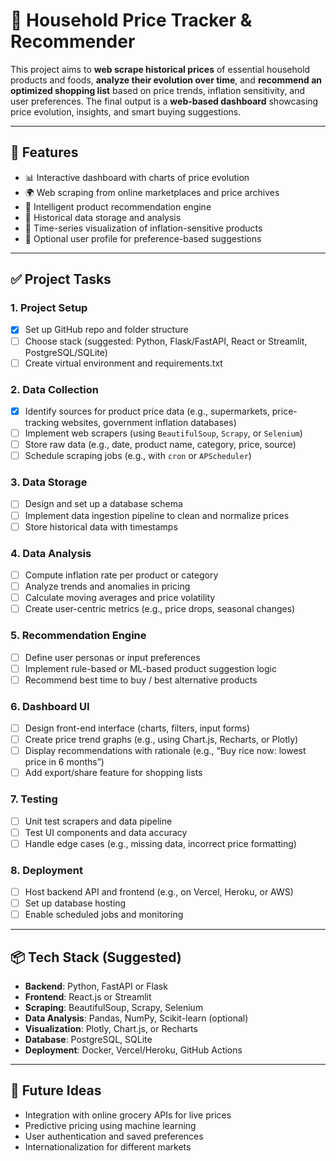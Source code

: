 # 🛒 Household Price Tracker & Recommender

This project aims to **web scrape historical prices** of essential household products and foods, **analyze their evolution over time**, and **recommend an optimized shopping list** based on price trends, inflation sensitivity, and user preferences. The final output is a **web-based dashboard** showcasing price evolution, insights, and smart buying suggestions.

---

## 🌟 Features

- 📊 Interactive dashboard with charts of price evolution  
- 🌍 Web scraping from online marketplaces and price archives  
- 🧠 Intelligent product recommendation engine  
- 📁 Historical data storage and analysis  
- 📆 Time-series visualization of inflation-sensitive products  
- 👤 Optional user profile for preference-based suggestions  

---

## ✅ Project Tasks

### 1. **Project Setup**
- [X] Set up GitHub repo and folder structure  
- [ ] Choose stack (suggested: Python, Flask/FastAPI, React or Streamlit, PostgreSQL/SQLite)  
- [ ] Create virtual environment and requirements.txt  

### 2. **Data Collection**
- [X] Identify sources for product price data (e.g., supermarkets, price-tracking websites, government inflation databases)  
- [ ] Implement web scrapers (using `BeautifulSoup`, `Scrapy`, or `Selenium`)  
- [ ] Store raw data (e.g., date, product name, category, price, source)  
- [ ] Schedule scraping jobs (e.g., with `cron` or `APScheduler`)  

### 3. **Data Storage**
- [ ] Design and set up a database schema  
- [ ] Implement data ingestion pipeline to clean and normalize prices  
- [ ] Store historical data with timestamps  

### 4. **Data Analysis**
- [ ] Compute inflation rate per product or category  
- [ ] Analyze trends and anomalies in pricing  
- [ ] Calculate moving averages and price volatility  
- [ ] Create user-centric metrics (e.g., price drops, seasonal changes)  

### 5. **Recommendation Engine**
- [ ] Define user personas or input preferences  
- [ ] Implement rule-based or ML-based product suggestion logic  
- [ ] Recommend best time to buy / best alternative products  

### 6. **Dashboard UI**
- [ ] Design front-end interface (charts, filters, input forms)  
- [ ] Create price trend graphs (e.g., using Chart.js, Recharts, or Plotly)  
- [ ] Display recommendations with rationale (e.g., “Buy rice now: lowest price in 6 months”)  
- [ ] Add export/share feature for shopping lists  

### 7. **Testing**
- [ ] Unit test scrapers and data pipeline  
- [ ] Test UI components and data accuracy  
- [ ] Handle edge cases (e.g., missing data, incorrect price formatting)  

### 8. **Deployment**
- [ ] Host backend API and frontend (e.g., on Vercel, Heroku, or AWS)  
- [ ] Set up database hosting  
- [ ] Enable scheduled jobs and monitoring  

---

## 📦 Tech Stack (Suggested)

- **Backend**: Python, FastAPI or Flask  
- **Frontend**: React.js or Streamlit  
- **Scraping**: BeautifulSoup, Scrapy, Selenium  
- **Data Analysis**: Pandas, NumPy, Scikit-learn (optional)  
- **Visualization**: Plotly, Chart.js, or Recharts  
- **Database**: PostgreSQL, SQLite  
- **Deployment**: Docker, Vercel/Heroku, GitHub Actions  

---

## 📌 Future Ideas

- Integration with online grocery APIs for live prices  
- Predictive pricing using machine learning  
- User authentication and saved preferences  
- Internationalization for different markets  

